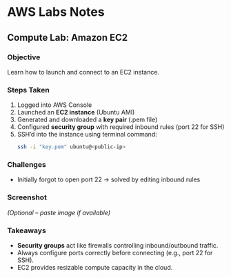 # AWS Labs Notes

## Compute Lab: Amazon EC2

### Objective
Learn how to launch and connect to an EC2 instance.

### Steps Taken
1. Logged into AWS Console
2. Launched an **EC2 instance** (Ubuntu AMI)
3. Generated and downloaded a **key pair** (.pem file)
4. Configured **security group** with required inbound rules (port 22 for SSH)
5. SSH’d into the instance using terminal command:
   ```bash
   ssh -i "key.pem" ubuntu@<public-ip>
   ```

### Challenges
- Initially forgot to open port 22 → solved by editing inbound rules

### Screenshot
_(Optional – paste image if available)_

### Takeaways
- **Security groups** act like firewalls controlling inbound/outbound traffic.
- Always configure ports correctly before connecting (e.g., port 22 for SSH).
- EC2 provides resizable compute capacity in the cloud.
